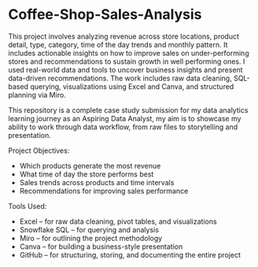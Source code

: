# Coffee-Shop-Sales-Analysis
This project involves analyzing revenue across store locations, product detail, type, category, time of the day trends and monthly pattern. It includes actionable insights on how to improve sales on under-performing stores and recommendations to sustain growth in well performing ones. I used real-world data and tools to uncover business insights and present data-driven recommendations.
The work includes raw data cleaning, SQL-based querying, visualizations using Excel and Canva, and structured planning via Miro.

This repository is a complete case study submission for my data analytics learning journey as an Aspiring Data Analyst, my aim is to showcase my ability to work through data workflow, from raw files to storytelling and presentation.

Project Objectives:
- Which products generate the most revenue 
-  What time of day the store performs best 
- Sales trends across products and time intervals 
- Recommendations for improving sales performance 

Tools Used:
- Excel – for raw data cleaning, pivot tables, and visualizations
- Snowflake SQL – for querying and analysis
- Miro – for outlining the project methodology
- Canva – for building a business-style presentation
- GitHub – for structuring, storing, and documenting the entire project
